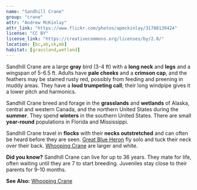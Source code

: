 ```yaml
---
name: "Sandhill Crane"
group: "crane"
attr: "Andrew McKinlay"
attr_link: "https://www.flickr.com/photos/apmckinlay/31788139424"
license: "CC BY"
license_link: "https://creativecommons.org/licenses/by/2.0/"
location: [bc,ab,sk,mb]
habitat: [grassland,wetland]
---
```

Sandhill Crane are a large **gray** bird (3-4 ft) with a **long neck** and **legs** and a wingspan of 5-6.5 ft. Adults have **pale cheeks** and a **crimson cap**, and the feathers may be stained rusty red, possibly from feeding and preening in muddy areas. They have a **loud trumpeting call**; their long windpipe gives it a lower pitch and harmonics.

Sandhill Crane breed and forage in the **grasslands** and **wetlands** of Alaska, central and western Canada, and the northern United States during the **summer**. They spend **winters** in the southern United States. There are small **year-round** populations in Florida and Mississippi.

Sandhill Crane travel in **flocks** with their **necks outstretched** and can often be heard before they are seen. [Great Blue Heron](/birds/grebluher) fly solo and tuck their neck over their back. [Whooping Crane](/birds/whoopcrane) are larger and white.

**Did you know?** Sandhill Crane can live for up to 36 years. They mate for life, often waiting until they are 7 to start breeding. Juveniles stay close to their parents for 9-10 months.

<!-- generated, do not edit -->
**See Also:**
[Whooping Crane](/birds/whoopcrane)
